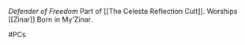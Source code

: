 *Defender of Freedom*
Part of [[The Celeste Reflection Cult]].
Worships [[Zinar]]
Born in My'Zinar.

#PCs